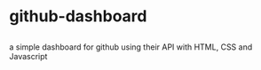 # github-dashboard

##

a simple dashboard for github using their API with HTML, CSS and Javascript
